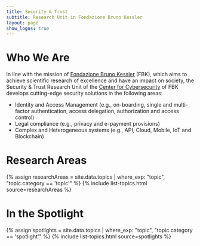 ```yaml
---
title: Security & Trust
subtitle: Research Unit in Fondazione Bruno Kessler
layout: page
show_logos: true
---
```


# Who We Are
In line with the mission of [Fondazione Bruno Kessler](https://www.fbk.eu/en) (FBK), which aims to achieve scientific research of excellence and have an impact on society, the Security & Trust Research Unit of the [Center for Cybersecurity](https://cs.fbk.eu/) of FBK develops cutting-edge security solutions in the following areas:
- Identity and Access Management (e.g., on-boarding, single and multi-factor authentication, access delegation, authorization and access control)
- Legal compliance (e.g., privacy and e-payment provisions)
- Complex and Heterogeneous systems (e.g., API, Cloud, Mobile, IoT and Blockchain)

# Research Areas
{% assign researchAreas = site.data.topics | where_exp: "topic", "topic.category == 'topic'" %}
{% include list-topics.html source=researchAreas %}

# In the Spotlight
{% assign spotlights = site.data.topics | where_exp: "topic", "topic.category == 'spotlight'" %}
{% include list-topics.html source=spotlights %}